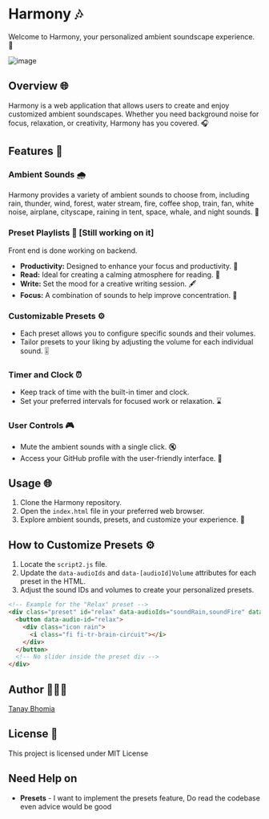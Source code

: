 # Harmony 🎶

Welcome to Harmony, your personalized ambient soundscape experience. 🌌

![image](https://github.com/tanaybhomia/Harmony/assets/71910027/10342bdb-06e4-40ec-b9aa-3c9430db9097)

## Overview 🌐

Harmony is a web application that allows users to create and enjoy customized ambient soundscapes. Whether you need background noise for focus, relaxation, or creativity, Harmony has you covered. 🎧

## Features 🚀

### Ambient Sounds 🌧️

Harmony provides a variety of ambient sounds to choose from, including rain, thunder, wind, forest, water stream, fire, coffee shop, train, fan, white noise, airplane, cityscape, raining in tent, space, whale, and night sounds. 🌈

### Preset Playlists 🎵 [Still working on it]
Front end is done working on backend.

- **Productivity:** Designed to enhance your focus and productivity. 🚀
- **Read:** Ideal for creating a calming atmosphere for reading. 📖
- **Write:** Set the mood for a creative writing session. 🖋️
- **Focus:** A combination of sounds to help improve concentration. 🎯

### Customizable Presets ⚙️

- Each preset allows you to configure specific sounds and their volumes.
- Tailor presets to your liking by adjusting the volume for each individual sound. 🎚️

### Timer and Clock ⏰

- Keep track of time with the built-in timer and clock.
- Set your preferred intervals for focused work or relaxation. ⌛

### User Controls 🎮

- Mute the ambient sounds with a single click. 🔇
- Access your GitHub profile with the user-friendly interface. 👤

## Usage 🌐

1. Clone the Harmony repository.
2. Open the `index.html` file in your preferred web browser.
3. Explore ambient sounds, presets, and customize your experience. 🚀

## How to Customize Presets ⚙️

1. Locate the `script2.js` file.
2. Update the `data-audioIds` and `data-[audioId]Volume` attributes for each preset in the HTML.
3. Adjust the sound IDs and volumes to create your personalized presets.

```html
<!-- Example for the "Relax" preset -->
<div class="preset" id="relax" data-audioIds="soundRain,soundFire" data-soundrainvolume="0.5" data-soundfirevolume="0.7">
  <button data-audio-id="relax">
    <div class="icon rain">
      <i class="fi fi-tr-brain-circuit"></i>
    </div>
  </button>
  <!-- No slider inside the preset div -->
</div>
```

## Author 🧑🏻‍💻 
[Tanay Bhomia](https://github.com/tanaybhomia)

## License 📃
This project is licensed under MIT License 

## Need Help on
- **Presets** - I want to implement the presets feature, Do read the codebase even advice would be good

